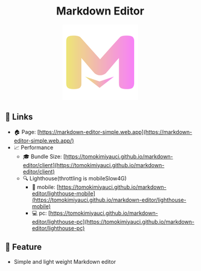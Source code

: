 <h1 align="center">Markdown Editor</h1>

<div align="center">

![Kiku](packages/client/src/static/icon.png)
</div>

## :link: Links

- :house: Page: [https://markdown-editor-simple.web.app](https://markdown-editor-simple.web.app/)
- :chart_with_upwards_trend: Performance
  - :mortar_board: Bundle Size: [https://tomokimiyauci.github.io/markdown-editor/client](https://tomokimiyauci.github.io/markdown-editor/client)
  - :mag: Lighthouse(throttling is mobileSlow4G)
    - :iphone: mobile: [https://tomokimiyauci.github.io/markdown-editor/lighthouse-mobile](https://tomokimiyauci.github.io/markdown-editor/lighthouse-mobile)
    - :computer: pc: [https://tomokimiyauci.github.io/markdown-editor/lighthouse-pc](https://tomokimiyauci.github.io/markdown-editor/lighthouse-pc)

## :rocket: Feature

- Simple and light weight Markdown editor
